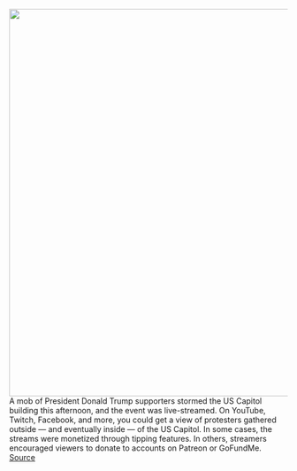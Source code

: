<img src='https://cdn.vox-cdn.com/thumbor/JPJjGIJSA2PMUMIzMURqOLNnKJM=/0x0:4500x3001/1200x800/filters:focal(1651x955:2371x1675)/cdn.vox-cdn.com/uploads/chorus_image/image/68629571/1230454306.0.jpg' width='700px' /><br/>
A mob of President Donald Trump supporters stormed the US Capitol building this afternoon, and the event was live-streamed. On YouTube, Twitch, Facebook, and more, you could get a view of protesters gathered outside — and eventually inside — of the US Capitol. In some cases, the streams were monetized through tipping features. In others, streamers encouraged viewers to donate to accounts on Patreon or GoFundMe.
<a href='https://www.theverge.com/2021/1/6/22217421/capitol-building-trump-mob-protest-live-stream-youtube-twitch-facebook'> Source <a/>